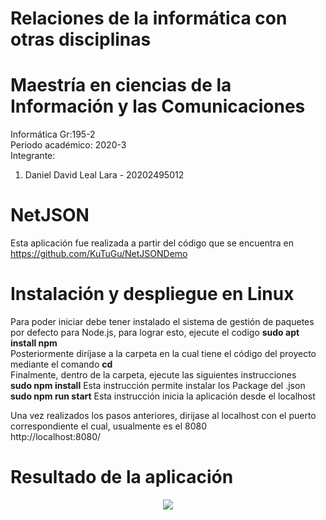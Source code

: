 # Relaciones de la informática con otras disciplinas
# Maestría en ciencias de la Información y las Comunicaciones

Informática Gr:195-2 <br>
Periodo académico: 2020-3 <br>
Integrante: 
<ol>
<li>Daniel David Leal Lara - 20202495012</li>
</ol>

# NetJSON
Esta aplicación fue realizada a partir del código que se encuentra en https://github.com/KuTuGu/NetJSONDemo
# Instalación y despliegue en Linux
Para poder iniciar debe tener instalado el sistema de gestión de paquetes por defecto para Node.js, para lograr esto, ejecute el codigo <strong>sudo apt install npm</strong><br>
Posteriormente diríjase a la carpeta en la cual tiene el código del proyecto mediante el comando <strong>cd</strong> <br>
Finalmente, dentro de la carpeta, ejecute las siguientes instrucciones <br>
<strong>sudo npm install</strong> Esta instrucción permite instalar los Package del .json <br>
<strong>sudo npm run start</strong> Esta instrucción inicia la aplicación desde el localhost <br>

Una vez realizados los pasos anteriores, dirijase al localhost con el puerto correspondiente el cual, usualmente es el 8080 <br>
http://localhost:8080/

# Resultado de la aplicación
<p align="center">
  <img src="../master/prueba/data/Imagen resultado.png">
</p>

